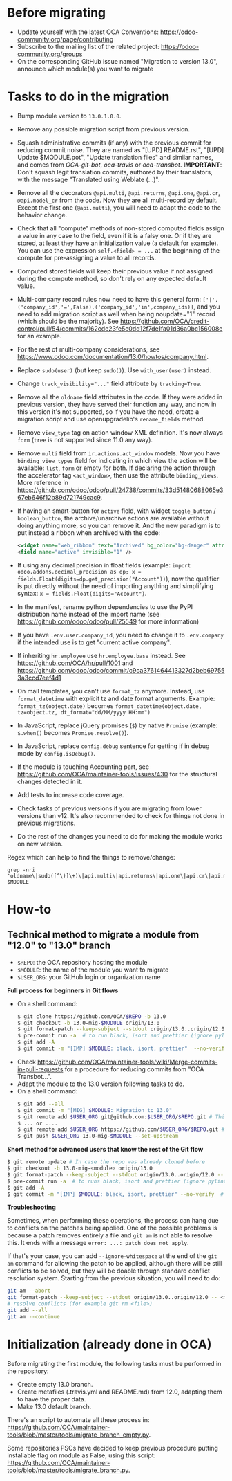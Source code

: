 # Before migrating

* Update yourself with the latest OCA Conventions: https://odoo-community.org/page/contributing
* Subscribe to the mailing list of the related project: https://odoo-community.org/groups
* On the corresponding GitHub issue named "Migration to version 13.0", announce which module(s) you want to migrate

# Tasks to do in the migration

* Bump module version to `13.0.1.0.0`.
* Remove any possible migration script from previous version.
* Squash administrative commits (if any) with the previous commit for reducing commit noise. They are named as "[UPD] README.rst", "[UPD] Update $MODULE.pot", "Update translation files" and similar names, and comes from *OCA-git-bot*, *oca-travis* or *oca-transbot*. **IMPORTANT**: Don't squash legit translation commits, authored by their translators, with the message "Translated using Weblate (...)".
* Remove all the decorators `@api.multi`, `@api.returns`, `@api.one`, `@api.cr`, `@api.model_cr` from the code. Now they are all multi-record by default. Except the first one (`@api.multi`), you will need to adapt the code to the behavior change. 
* Check that all "compute" methods of non-stored computed fields assign a value in any case to the field, even if it is a falsy one. Or if they are stored, at least they have an initialization value (a default for example). You can use the expression `self.<field> = ...` at the beginning of the compute for pre-assigning a value to all records.
* Computed stored fields will keep their previous value if not assigned during the compute method, so don't rely on any expected default value.
* Multi-company record rules now need to have this general form: `['|',('company_id','=',False),('company_id','in',company_ids)]`, and you need to add migration script as well when being noupdate="1" record (which should be the majority). See https://github.com/OCA/credit-control/pull/54/commits/162cde23fe5c0dd12f7de1fa01d36a0bc156008e for an example.
* For the rest of multi-company considerations, see https://www.odoo.com/documentation/13.0/howtos/company.html.
* Replace `sudo(user)` (but keep `sudo()`). Use `with_user(user)` instead.
* Change `track_visibility="..."` field attribute by `tracking=True`.
* Remove all the `oldname` field attributes in the code. If they were added in previous version, they have served their function any way, and now in this version it's not supported, so if you have the need, create a migration script and use openupgradelib's `rename_fields` method.
* Remove `view_type` tag on action window XML definition. It's now always `form` (`tree` is not supported since 11.0 any way).
* Remove `multi` field from `ir.actions.act_window` models. Now you have `binding_view_types` field for indicating in which view the action will be available: `list`, `form` or empty for both. If declaring the action through the accelerator tag `<act_window>`, then use the attribute `binding_views`. More reference in https://github.com/odoo/odoo/pull/24738/commits/33d51480688065e367eb646f12b89d721749cac9.
* If having an smart-button for `active` field, with widget `toggle_button` / `boolean_button`, the archive/unarchive actions are available without doing anything more, so you can remove it. And the new paradigm is to put instead a ribbon when archived with the code:

  ```xml
  <widget name="web_ribbon" text="Archived" bg_color="bg-danger" attrs="{'invisible': [('active', '=', True)]}"/>
  <field name="active" invisible="1" />
  ```

* If using any decimal precision in float fields (example: `import odoo.addons.decimal_precision as dp; x = fields.Float(digits=dp.get_precision("Account"))`), now the qualifier is put directly without the need of importing anything and simplifying syntax: `x = fields.Float(digits="Account")`.
* In the manifest, rename python dependencies to use the PyPI distribution name instead of the import name (see https://github.com/odoo/odoo/pull/25549 for more information)
* If you have `.env.user.company_id`, you need to change it to `.env.company` if the intended use is to get "current active company".
* If inheriting `hr.employee` use `hr.employee.base` instead. See https://github.com/OCA/hr/pull/1001 and https://github.com/odoo/odoo/commit/c9ca3761464413327d2beb697553a3ccd7eef4d1
* On mail templates, you can't use `format_tz` anymore. Instead, use `format_datetime` with explicit tz and date format arguments. Example: `format_tz(object.date)` becomes `format_datetime(object.date, tz=object.tz, dt_format="dd/MM/yyyy HH:mm")`
* In JavaScript, replace jQuery promises (`$`) by native `Promise` (example: `$.when()` becomes `Promise.resolve()`).
* In JavaScript, replace `config.debug` sentence for getting if in debug mode by `config.isDebug()`.
* If the module is touching Accounting part, see https://github.com/OCA/maintainer-tools/issues/430 for the structural changes detected in it.
* Add tests to increase code coverage.
* Check tasks of previous versions if you are migrating from lower versions than v12. It's also recommended to check for things not done in previous migrations.
* Do the rest of the changes you need to do for making the module works on new version.

Regex which can help to find the things to remove/change:

```
grep -nri 'oldname\|sudo([^\)]\+)\|api.multi\|api.returns\|api.one\|api.cr\|api.model_cr\|12.0\|compute=' $MODULE
```

# How-to

## Technical method to migrate a module from "12.0" to "13.0" branch

* `$REPO`: the OCA repository hosting the module
* `$MODULE`: the name of the module you want to migrate
* `$USER_ORG`: your GitHub login or organization name

**Full process for beginners in Git flows**

* On a shell command:
  ```bash
  $ git clone https://github.com/OCA/$REPO -b 13.0
  $ git checkout -b 13.0-mig-$MODULE origin/13.0
  $ git format-patch --keep-subject --stdout origin/13.0..origin/12.0 -- $MODULE | git am -3 --keep
  $ pre-commit run -a  # to run black, isort and prettier (ignore pylint errors at this stage)
  $ git add -A
  $ git commit -m "[IMP] $MODULE: black, isort, prettier"  --no-verify  # it is important to do all formatting in one commit the first time
  ```
* Check https://github.com/OCA/maintainer-tools/wiki/Merge-commits-in-pull-requests for a procedure for reducing commits from "OCA Transbot...".
* Adapt the module to the 13.0 version following tasks to do.
* On a shell command:
  ```bash
  $ git add --all
  $ git commit -m "[MIG] $MODULE: Migration to 13.0"
  $ git remote add $USER_ORG git@github.com:$USER_ORG/$REPO.git # This mode requires an SSH key in the GitHub account
  $ ... or ....
  $ git remote add $USER_ORG https://github.com/$USER_ORG/$REPO.git # This will required to enter user/password each time
  $ git push $USER_ORG 13.0-mig-$MODULE --set-upstream
  ```

**Short method for advanced users that know the rest of the Git flow**

```bash
$ git remote update # In case the repo was already cloned before
$ git checkout -b 13.0-mig-<module> origin/13.0
$ git format-patch --keep-subject --stdout origin/13.0..origin/12.0 -- <module path> | git am -3 --keep
$ pre-commit run -a  # to runs black, isort and prettier (ignore pylint errors at this stage)
$ git add -A
$ git commit -m "[IMP] $MODULE: black, isort, prettier" --no-verify  # it is important to do all formatting in one commit the first time
```

**Troubleshooting**

Sometimes, when performing these operations, the process can hang due to conflicts on the patches being applied. One of the possible problems is because a patch removes entirely a file and `git am` is not able to resolve this. It ends with a message `error: ...: patch does not apply`.

If that's your case, you can add `--ignore-whitespace` at the end of the `git am` command for allowing the patch to be applied, although there will be still conflicts to be solved, but they will be doable through standard conflict resolution system. Starting from the previous situation, you will need to do:

```bash
git am --abort
git format-patch --keep-subject --stdout origin/13.0..origin/12.0 -- <module path> | git am -3 --keep --ignore-whitespace
# resolve conflicts (for example git rm <file>)
git add --all
git am --continue
```

# Initialization (already done in OCA)

Before migrating the first module, the following tasks must be performed in the repository:

* Create empty 13.0 branch.
* Create metafiles (.travis.yml and README.md) from 12.0, adapting them to have the proper data.
* Make 13.0 default branch.

There's an script to automate all these process in: https://github.com/OCA/maintainer-tools/blob/master/tools/migrate_branch_empty.py.

Some repositories PSCs have decided to keep previous procedure putting installable flag on module as False, using this script: https://github.com/OCA/maintainer-tools/blob/master/tools/migrate_branch.py.
